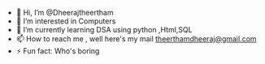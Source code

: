 - 👋 Hi, I’m @Dheerajtheertham
- 👀 I’m interested in Computers
- 🌱 I’m currently learning DSA using python ,Html,SQL
- 📫 How to reach me , well here's my mail theerthamdheeraj@gmail.com
- ⚡ Fun fact: Who's boring 
